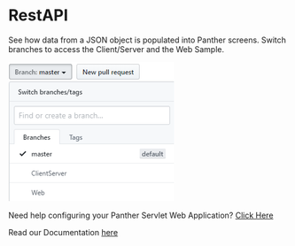 # RestAPI
See how data from a JSON object is populated into Panther screens.
Switch branches to access the Client/Server and the Web Sample.
 
![](REST.png)

Need help configuring your Panther Servlet Web Application? [Click Here](https://github.com/ProlificsPanther/PantherWeb/releases "Named link title")

Read our Documentation [here](https://docs.prolifics.com)

